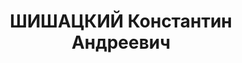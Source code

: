 ---
title: ШИШАЦКИЙ Константин Андреевич
description: "р.1867. Технический \n  директор Черноморского судостроительного завода\
  \ в Николаеве (1932). Репрессирован \n  по делу Промпартии. Погиб в заключении."
---